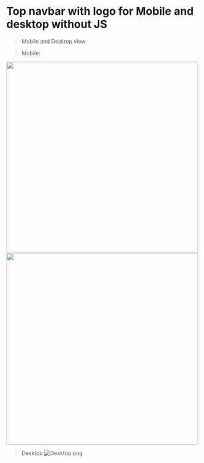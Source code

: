 # Top navbar with logo for Mobile and desktop without JS

>Mobile and Desktop view

>Mobile:
<p>
  <img src="https://user-images.githubusercontent.com/101336067/161049354-9b98ff2b-5073-4dd3-a611-df5934fff221.jpeg" height="500"/> 
  <img src="https://user-images.githubusercontent.com/101336067/161049374-5cfc16a8-6a43-4273-b8cd-07265c40d34a.jpeg" height="500"/>
</p>

>Desktop 
![Desktop.png](https://user-images.githubusercontent.com/101336067/161049471-2508da4f-433a-4c1d-a292-ee07e8069939.png )
